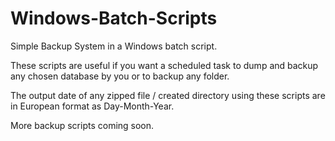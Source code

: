 # Windows-Batch-Scripts

Simple Backup System in a Windows batch script.

These scripts are useful if you want a scheduled task to dump and backup any chosen database by you or to backup any folder.

The output date of any zipped file / created directory using these scripts are in European format as Day-Month-Year.

More backup scripts coming soon.
